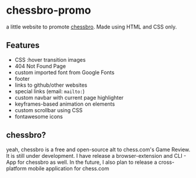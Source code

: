 # chessbro-promo
a little website to promote [chessbro](chessbro.org). Made using HTML and CSS only. 

## Features
- CSS :hover transition images
- 404 Not Found Page
- custom imported font from Google Fonts
- footer
- links to github/other websites
- special links (email: `mailto:`)
- custom navbar with current page highlighter
- keyframes-based animation on elements
- custom scrollbar using CSS
- fontawesome icons

## chessbro?
yeah, chessbro is a free and open-source alt to chess.com's Game Review. It is still under development. I have release a browser-extension and CLI - App for chessbro as well. In the future, I also plan to release a cross-platform mobile application for chess.com
